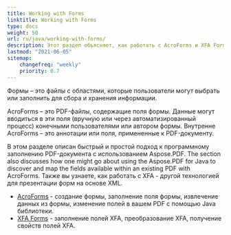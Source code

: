 ```yaml
---
title: Working with Forms
linktitle: Working with Forms
type: docs
weight: 50
url: ru/java/working-with-forms/
description: Этот раздел объясняет, как работать с AcroForms и XFA Forms в ваших PDF-документах с использованием Aspose.PDF для Java.
lastmod: "2021-06-05"
sitemap:
    changefreq: "weekly"
    priority: 0.7
---
```


Формы – это файлы с областями, которые пользователи могут выбрать или заполнить для сбора и хранения информации.

AcroForms – это PDF-файлы, содержащие поля формы. Данные могут вводиться в эти поля (вручную или через автоматизированный процесс) конечными пользователями или автором формы. Внутренне AcroForms – это аннотации или поля, примененные к PDF-документу.

В этом разделе описан быстрый и простой подход к программному заполнению PDF-документа с использованием Aspose.PDF.
 The section also discusses how one might go about using the Aspose.PDF for Java to discover and map the fields available within an existing PDF with AcroForms. Также вы узнаете, как работать с XFA - другой технологией для презентации форм на основе XML.

- [AcroForms](/pdf/java/acroforms/) - создание формы, заполнение поля формы, извлечение данных из формы, изменение полей в вашем PDF с помощью Java библиотеки.
- [XFA Forms](/pdf/java/xfa-forms/) - заполнение полей XFA, преобразование XFA, получение свойств полей XFA.